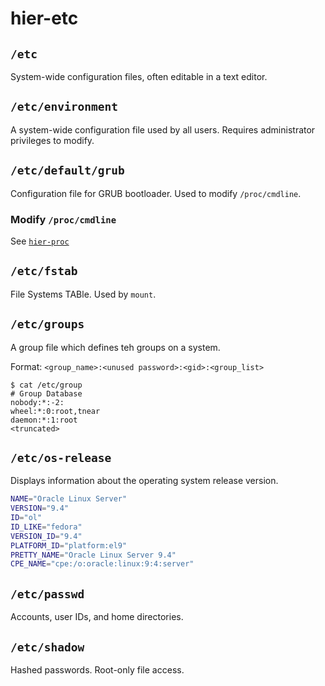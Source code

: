 # hier-etc

## `/etc`
System-wide configuration files, often editable in a text editor.

## `/etc/environment`
A system-wide configuration file used by all users. Requires administrator privileges to modify.

## `/etc/default/grub`
Configuration file for GRUB bootloader. Used to modify `/proc/cmdline`.

### Modify `/proc/cmdline`
See [`hier-proc`](hier-proc.md)

## `/etc/fstab`
File Systems TABle. Used by `mount`.

## `/etc/groups`
A group file which defines teh groups on a system.

Format: `<group_name>:<unused password>:<gid>:<group_list>`

```
$ cat /etc/group
# Group Database
nobody:*:-2:
wheel:*:0:root,tnear
daemon:*:1:root
<truncated>
```

## `/etc/os-release`
Displays information about the operating system release version.

```bash
NAME="Oracle Linux Server"
VERSION="9.4"
ID="ol"
ID_LIKE="fedora"
VERSION_ID="9.4"
PLATFORM_ID="platform:el9"
PRETTY_NAME="Oracle Linux Server 9.4"
CPE_NAME="cpe:/o:oracle:linux:9:4:server"
```

## `/etc/passwd`
Accounts, user IDs, and home directories.

## `/etc/shadow`
Hashed passwords. Root-only file access.

